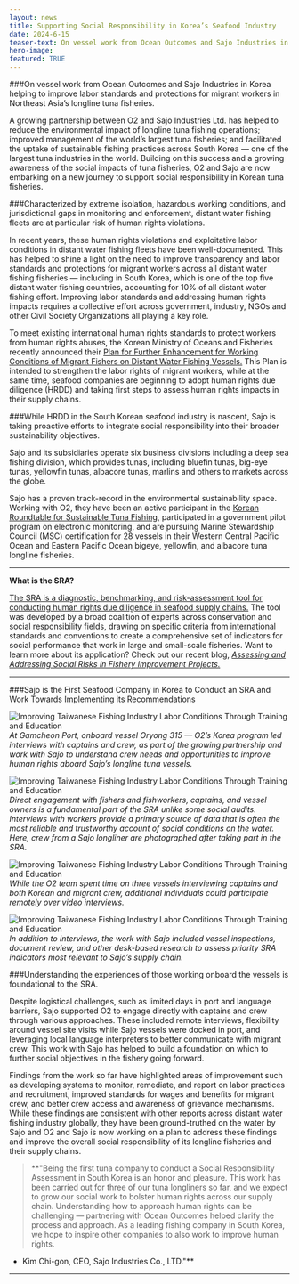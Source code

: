 ```yaml
---
layout: news
title: Supporting Social Responsibility in Korea’s Seafood Industry
date: 2024-6-15
teaser-text: On vessel work from Ocean Outcomes and Sajo Industries in Korea helping to improve labor standards and protections for migrant workers in Northeast Asia’s longline tuna fisheries.
hero-image: 
featured: TRUE
---
```


###On vessel work from Ocean Outcomes and Sajo Industries in Korea helping to improve labor standards and protections for migrant workers in Northeast Asia’s longline tuna fisheries.

A growing partnership between O2 and Sajo Industries Ltd. has helped to reduce the environmental impact of longline tuna fishing operations; improved management of the world’s largest tuna fisheries; and facilitated the uptake of sustainable fishing practices across South Korea — one of the largest tuna industries in the world. Building on this success and a growing awareness of the social impacts of tuna fisheries, O2 and Sajo are now embarking on a new journey to support social responsibility in Korean tuna fisheries.

###Characterized by extreme isolation, hazardous working conditions, and jurisdictional gaps in monitoring and enforcement, distant water fishing fleets are at particular risk of human rights violations. 

In recent years, these human rights violations and exploitative labor conditions in distant water fishing fleets have been well-documented. This has helped to shine a light on the need to improve transparency and labor standards and protections for migrant workers across all distant water fishing fisheries — including in South Korea, which is one of the top five distant water fishing countries, accounting for 10% of all distant water fishing effort. Improving labor standards and addressing human rights impacts requires a collective effort across government, industry, NGOs and other Civil Society Organizations all playing a key role. 

To meet existing international human rights standards to protect workers from human rights abuses, the Korean Ministry of Oceans and Fisheries recently announced their [Plan for Further Enhancement for Working Conditions of Migrant Fishers on Distant Water Fishing Vessels.](https://www.mof.go.kr/doc/en/selectDoc.do?docSeq=56395&bbsSeq=90&menuSeq=485) This Plan is intended to strengthen the labor rights of migrant workers, while at the same time, seafood companies are beginning to adopt human rights due diligence (HRDD) and taking first steps to assess human rights impacts in their supply chains. 

###While HRDD in the South Korean seafood industry is nascent, Sajo is taking proactive efforts to integrate social responsibility into their broader sustainability objectives.

Sajo and its subsidiaries operate six business divisions including a deep sea fishing division, which provides tunas, including bluefin tunas, big-eye tunas, yellowfin tunas, albacore tunas, marlins and others to markets across the globe. 

Sajo has a proven track-record in the environmental sustainability space. Working with O2, they have been an active participant in the [Korean Roundtable for Sustainable Tuna Fishing,](https://www.oceanoutcomes.org/news/electronic-monitoring-msc-korea-largest-tuna-fisheries-sustainability-roundtable/) participated in a government pilot program on electronic monitoring, and are pursuing Marine Stewardship Council (MSC) certification for 28 vessels in their Western Central Pacific Ocean and Eastern Pacific Ocean bigeye, yellowfin, and albacore tuna longline fisheries.

----

**What is the SRA?**

[The SRA is a diagnostic, benchmarking, and risk-assessment tool for conducting human rights due diligence in seafood supply chains.](https://www.oceanoutcomes.org/what-we-do/services/social-rapid-assessment/) The tool was developed by a broad coalition of experts across conservation and social responsibility fields, drawing on specific criteria from international standards and conventions to create a comprehensive set of indicators for social performance that work in large and small-scale fisheries. Want to learn more about its application? Check out our recent blog, [*Assessing and Addressing Social Risks in Fishery Improvement Projects.*](https://www.oceanoutcomes.org/news/Assessing-and-Addressing-Social-Risks-in-Fishery-Improvement-Projects/)

----
###Sajo is the First Seafood Company in Korea to Conduct an SRA and Work Towards Implementing its Recommendations

![Improving Taiwanese Fishing Industry Labor Conditions Through Training and Education](https://s3.us-west-2.amazonaws.com/staticassets.oceanoutcomes.org/news+and+analysis/SAJO_SRA_Interview1.png) 
*At Gamcheon Port, onboard vessel Oryong 315 — O2’s Korea program led interviews with captains and crew, as part of the growing partnership and work with Sajo to understand crew needs and opportunities to improve human rights aboard Sajo’s longline tuna vessels.*

![Improving Taiwanese Fishing Industry Labor Conditions Through Training and Education](https://s3.us-west-2.amazonaws.com/staticassets.oceanoutcomes.org/news+and+analysis/SAJO_SRA_Crew2.png) 
*Direct engagement with fishers and fishworkers, captains, and vessel owners is a fundamental part of the SRA unlike some social audits. Interviews with workers provide a primary source of data that is often the most reliable and trustworthy account of social conditions on the water. Here, crew from a Sajo longliner are photographed after taking part in the SRA.*

![Improving Taiwanese Fishing Industry Labor Conditions Through Training and Education](https://s3.us-west-2.amazonaws.com/staticassets.oceanoutcomes.org/news+and+analysis/SAJO_SRA_Interview2.png)
*While the O2 team spent time on three vessels interviewing captains and both Korean and migrant crew, additional individuals could participate remotely over video interviews.*

![Improving Taiwanese Fishing Industry Labor Conditions Through Training and Education](https://s3.us-west-2.amazonaws.com/staticassets.oceanoutcomes.org/news+and+analysis/SAJO_SRA_Crew1.png)
*In addition to interviews, the work with Sajo included vessel inspections, document review, and other desk-based research to assess priority SRA indicators most relevant to Sajo’s supply chain.*

###Understanding the experiences of those working onboard the vessels is foundational to the SRA.

Despite logistical challenges, such as limited days in port and language barriers, Sajo supported O2 to  engage directly with captains and crew through various approaches. These included remote interviews, flexibility around vessel site visits while Sajo vessels were docked in port, and leveraging local language interpreters to better communicate with migrant crew. This work with Sajo has helped to build a foundation on which to further social objectives in the fishery going forward. 

Findings from the work so far have highlighted areas of improvement such as developing systems to monitor, remediate, and report on labor practices and recruitment, improved standards for wages and benefits for migrant crew, and better crew access and awareness of grievance mechanisms. While these findings are consistent with other reports across distant water fishing industry globally, they have been ground-truthed on the water by Sajo and O2 and Sajo is now working on a plan to address these findings and improve the overall social responsibility of its longline fisheries and their supply chains. 

>**"Being the first tuna company to conduct a Social Responsibility Assessment in South Korea is an honor and pleasure.
This work has been carried out for three of our tuna longliners so far, and we expect to grow our social work to bolster human rights across our supply chain.
Understanding how to approach human rights can be challenging — partnering with Ocean Outcomes helped clarify the process and approach. As a leading fishing company in South Korea, we hope to inspire other companies to also work to improve human rights.
- Kim Chi-gon, CEO, Sajo Industries Co., LTD."**

----
